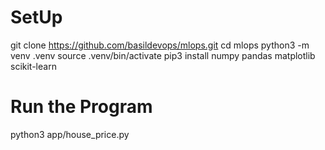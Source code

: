 # SetUp
git clone https://github.com/basildevops/mlops.git
cd mlops
python3 -m venv .venv
source .venv/bin/activate
pip3 install numpy pandas matplotlib scikit-learn

# Run the Program
python3 app/house_price.py
